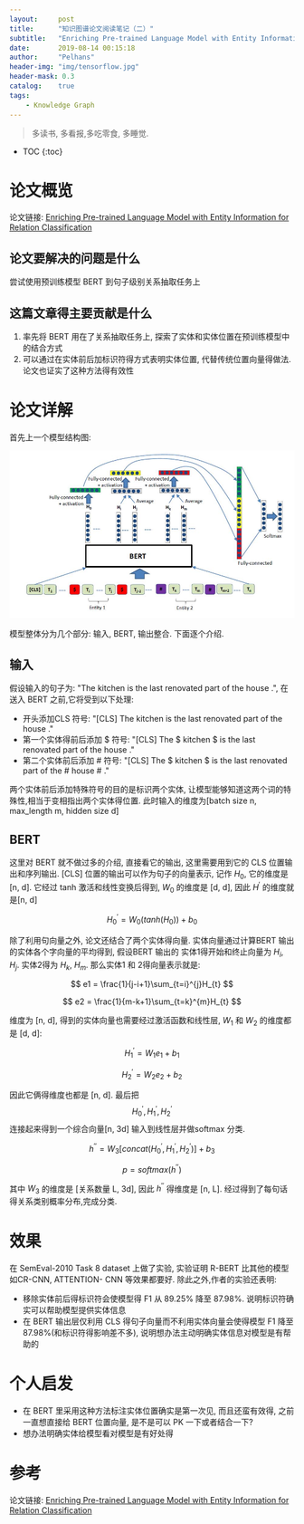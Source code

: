 ```yaml
---
layout:     post
title:      "知识图谱论文阅读笔记（二）"
subtitle:   "Enriching Pre-trained Language Model with Entity Information for Relation Classification"
date:       2019-08-14 00:15:18
author:     "Pelhans"
header-img: "img/tensorflow.jpg"
header-mask: 0.3 
catalog:    true
tags:
    - Knowledge Graph
---
```


> 多读书, 多看报,多吃零食, 多睡觉.

* TOC
{:toc}

# 论文概览

论文链接: [Enriching Pre-trained Language Model with Entity Information for Relation Classification](https://arxiv.org/abs/1905.08284?context=cs)

## 论文要解决的问题是什么

尝试使用预训练模型 BERT 到句子级别关系抽取任务上

## 这篇文章得主要贡献是什么

1) 率先将 BERT 用在了关系抽取任务上, 探索了实体和实体位置在预训练模型中的结合方式    
2) 可以通过在实体前后加标识符得方式表明实体位置, 代替传统位置向量得做法.论文也证实了这种方法得有效性

# 论文详解

首先上一个模型结构图:

![](/img/in-post/kg_paper/R-BERT.jpg)

模型整体分为几个部分: 输入, BERT, 输出整合. 下面逐个介绍.

## 输入

假设输入的句子为: "The kitchen is the last renovated part of the house .", 在送入 BERT 之前,它将受到以下处理:

* 开头添加CLS 符号: "[CLS] The kitchen is the last renovated part of the house ."    
* 第一个实体得前后添加 \$ 符号: "[CLS] The \$ kitchen \$ is the last renovated part of the house ."    
* 第二个实体前后添加 # 符号: "[CLS] The \$ kitchen \$ is the last renovated part of the # house # ."

两个实体前后添加特殊符号的目的是标识两个实体, 让模型能够知道这两个词的特殊性,相当于变相指出两个实体得位置. 此时输入的维度为[batch size n, max_length m, hidden size d]

## BERT 

这里对 BERT 就不做过多的介绍, 直接看它的输出, 这里需要用到它的 CLS 位置输出和序列输出. [CLS] 位置的输出可以作为句子的向量表示, 记作 $H_{0}$, 它的维度是 [n, d]. 它经过 tanh 激活和线性变换后得到, $W_{0}$ 的维度是 [d, d], 因此 $H^{'}$ 的维度就是[n, d]

$$H^{'}_{0} = W_{0}(tanh(H_{0})) + b_{0} $$

除了利用句向量之外, 论文还结合了两个实体得向量. 实体向量通过计算BERT 输出的实体各个字向量的平均得到, 假设BERT 输出的 实体1得开始和终止向量为 $H_{i}$, $H_{j}$. 实体2得为 $H_{k}$, $H_{m}$. 那么实体1 和 2得向量表示就是:

$$ e1 = \frac{1}{j-i+1}\sum_{t=i}^{j}H_{t} $$

$$ e2 = \frac{1}{m-k+1}\sum_{t=k}^{m}H_{t} $$

维度为 [n, d], 得到的实体向量也需要经过激活函数和线性层, $W_{1}$ 和 $W_{2}$ 的维度都是 [d, d]:

$$ H^{'}_{1} = W_{1}e_{1} + b_{1} $$

$$ H^{'}_{2} = W_{2}e_{2} + b_{2} $$

因此它俩得维度也都是 [n, d]. 最后把 $$H^{'}_{0}, H^{'}_{1}, H^{'}_{2}$$ 连接起来得到一个综合向量[n, 3d] 输入到线性层并做softmax 分类.

$$ h^{''} = W_{3}[concat(H^{'}_{0}, H^{'}_{1}, H^{'}_{2})] + b_{3} $$

$$ p = softmax(h^{''}) $$

其中 $W_{3}$ 的维度是 [关系数量 L, 3d], 因此 $h^{''}$ 得维度是 [n, L]. 经过得到了每句话得关系类别概率分布,完成分类.

# 效果

在 SemEval-2010 Task 8 dataset 上做了实验, 实验证明 R-BERT 比其他的模型如CR-CNN, ATTENTION- CNN 等效果都要好. 除此之外,作者的实验还表明:

* 移除实体前后得标识符会使模型得 F1 从 89.25% 降至 87.98%. 说明标识符确实可以帮助模型提供实体信息    
* 在 BERT 输出层仅利用 CLS 得句子向量而不利用实体向量会使得模型 F1 降至 87.98%(和标识符得影响差不多), 说明想办法主动明确实体信息对模型是有帮助的

# 个人启发

* 在 BERT 里采用这种方法标注实体位置确实是第一次见, 而且还蛮有效得, 之前一直想直接给 BERT 位置向量, 是不是可以 PK 一下或者结合一下?    
* 想办法明确实体给模型看对模型是有好处得

# 参考

论文链接: [Enriching Pre-trained Language Model with Entity Information for Relation Classification](https://arxiv.org/abs/1905.08284?context=cs)
